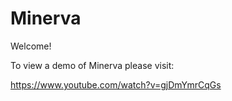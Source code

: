 # Minerva

Welcome! 

To view a demo of Minerva please visit:

https://www.youtube.com/watch?v=gjDmYmrCqGs


